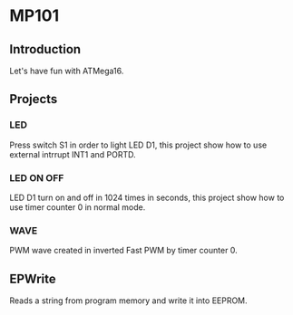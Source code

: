 # MP101
## Introduction
Let's have fun with ATMega16.

## Projects
### LED
Press switch S1 in order to light LED D1, this project
show how to use external intrrupt INT1 and PORTD.

### LED ON OFF
LED D1 turn on and off in 1024 times in seconds, this project
show how to use timer counter 0 in normal mode.

### WAVE
PWM wave created in inverted Fast PWM by timer counter 0.

## EPWrite
Reads a string from program memory and write it into EEPROM.
